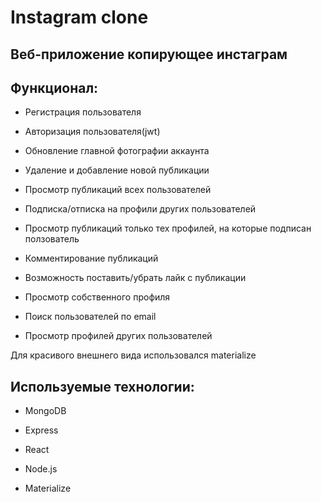 # Instagram clone
## Веб-приложение копирующее инстаграм
## Функционал:

* Регистрация пользователя

* Авторизация пользователя(jwt)

* Обновление главной фотографии аккаунта

* Удаление и добавление новой публикации

* Просмотр публикаций всех пользователей

* Подписка/отписка на профили других пользователей

* Просмотр публикаций только тех профилей, на которые подписан ползователь

* Комментирование публикаций

* Возможность поставить/убрать лайк с публикации

* Просмотр собственного профиля

* Поиск пользователей по email

* Просмотр профилей других пользователей

Для красивого внешнего вида использовался materialize

## Используемые технологии:

* MongoDB

* Express

* React

* Node.js

* Materialize
